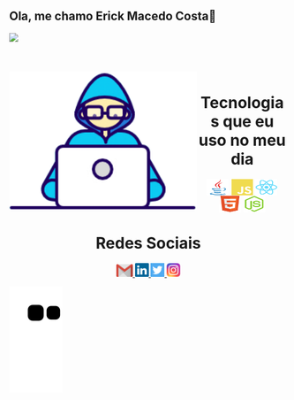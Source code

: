 ## Ola, me chamo Erick Macedo Costa👋

<div>
  <img  height="180em" src="https://github-readme-stats.vercel.app/api?username=Erick-Macedo-Costa&show_icons=true&theme=algolia&include_all_commits=true&count_private=true"/>
</div>
<br>
<br>
<div  align="center"> 
  <div style="display: inline_block"><br>
    <img align="left" height="250" alt="coding-time" src="Developer.gif">
    <h1 align="center">Tecnologias que eu uso no meu dia</h1>
     <img align="center" height="30" width="40" alt="java-icon" src="https://raw.githubusercontent.com/devicons/devicon/master/icons/java/java-original.svg">
    <img align="center" height="30" width="40" alt="js-icon"  src="https://raw.githubusercontent.com/devicons/devicon/master/icons/javascript/javascript-plain.svg">
    <img align="center" height="30" width="40" alt="react-icon" src="https://raw.githubusercontent.com/devicons/devicon/master/icons/react/react-original.svg">
    <img align="center" height="30" width="40" alt="html-icon" src="https://raw.githubusercontent.com/devicons/devicon/master/icons/html5/html5-original.svg">
    <img align="center" height="30" width="40" alt="nodejs-icon" src="https://raw.githubusercontent.com/devicons/devicon/master/icons/nodejs/nodejs-original.svg">
   </div>  
    
    
  
  <h1 align="center">Redes Sociais</h1>
    <a href = "mailto: work.erickpart28@gmail.com">
      <img width="30" src="gmail.svg">
    </a>
    <a href = "https://www.linkedin.com/in/erick-macedo-2b5221208/">
      <img width="25" src="linkedin.svg">
    </a>
    <a href = "https://twitter.com/ErickM20_/">
      <img width="25" src="twitter.png" height="25.1" >
    </a>
    <a href = "https://www.instagram.com/erickmacedo_/">
      <img width="25" src="instagram.png">
    </a>
</div>
  
![Snake animation](https://github.com/Erick-Macedo-Costa/Erick-Macedo-Costa/blob/output/github-contribution-grid-snake.svg)
